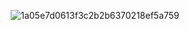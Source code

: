 <div align="center" width="100%">

![1a05e7d0613f3c2b2b6370218ef5a759](https://user-images.githubusercontent.com/70999224/205424914-25553de8-69f4-4012-b83c-11a62b4432d2.gif)

</div>

